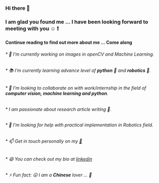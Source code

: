 ### Hi there 👋

### I am glad you found me ... I have been looking forward to meeting with you :relaxed: :exclamation:

#### Continue reading to find out more about me ... Come along

###### * 🔭 I’m currently working on images in openCV and Machine Learning. 

###### * :books: I’m currently learning advance level of **python** :snake: and **robotics** :robot:.

###### * :handshake: I’m looking to collaborate on with work/internship in the field of **computer vision, machine learning and python**.

###### * I am passionate about research article writing :page_facing_up:.

###### * 🤔 I’m looking for help with practical implementation in Robotics field.

###### * 📫 Get in touch personally on my [:e-mail:](swaroopa2098@gmail.com)

###### * 😄 You can check out my bio at [linkedin](https://www.linkedin.com/in/swaroopa-shigli/)

###### * ⚡ Fun fact: :stuck_out_tongue: I am a ***Chinese*** lover ... :kimono: 

 
